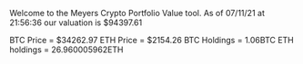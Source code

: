 Welcome to the Meyers Crypto Portfolio Value tool. 
As of 07/11/21 at 21:56:36 our valuation is $94397.61 

BTC Price = $34262.97
 ETH Price = $2154.26
BTC Holdings = 1.06BTC
 ETH holdings = 26.960005962ETH 
